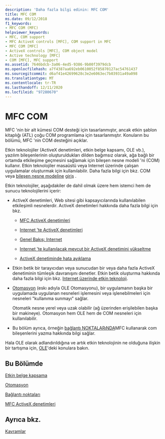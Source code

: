 ```yaml
---
description: 'Daha fazla bilgi edinin: MFC COM'
title: MFC COM
ms.date: 09/12/2018
f1_keywords:
- MFC COM (MFC)
helpviewer_keywords:
- MFC, COM support
- MFC ActiveX controls [MFC], COM support in MFC
- MFC COM [MFC]
- ActiveX controls [MFC], COM object model
- Active technology [MFC]
- COM [MFC], MFC support
ms.assetid: 7646bdcb-3a06-4ed5-9386-9b00f3979dcb
ms.openlocfilehash: a7f4387aa692eb0610052f85870127ac54761437
ms.sourcegitcommit: d6af41e42699628c3e2e6063ec7b03931a49a098
ms.translationtype: MT
ms.contentlocale: tr-TR
ms.lasthandoff: 12/11/2020
ms.locfileid: "97280670"
---
```

# <a name="mfc-com"></a>MFC COM

MFC 'nin bir alt kümesi COM desteği için tasarlanmıştır, ancak etkin şablon kitaplığı (ATL) çoğu COM programlama için tasarlanmıştır. Konuların bu bölümü, MFC 'nin COM desteğini açıklar.

Etkin teknolojiler (ActiveX denetimleri, etkin belge kapsamı, OLE vb.), yazılım bileşenlerinin oluşturuldukları dilden bağımsız olarak, ağa bağlı bir ortamda etkileşime geçmesini sağlamak için bileşen nesne modeli 'ni (COM) kullanır. Etkin teknolojiler masaüstü veya Internet üzerinde çalışan uygulamalar oluşturmak için kullanılabilir. Daha fazla bilgi için bkz. COM veya [bileşen nesne modeline](/windows/win32/com/the-component-object-model) [giriş](../atl/introduction-to-com.md) .

Etkin teknolojiler, aşağıdakiler de dahil olmak üzere hem istemci hem de sunucu teknolojilerini içerir:

- ActiveX denetimleri, Web sitesi gibi kapsayıcılarında kullanılabilen etkileşimli nesnelerdir. ActiveX denetimleri hakkında daha fazla bilgi için bkz.

  - [MFC ActiveX denetimleri](mfc-activex-controls.md)

  - [Internet 'te ActiveX denetimleri](activex-controls-on-the-internet.md)

  - [Genel Bakış: Internet](mfc-internet-programming-basics.md)

  - [Internet 'te kullanılacak mevcut bir ActiveX denetimini yükseltme](upgrading-an-existing-activex-control.md)

  - [ActiveX denetiminde hata ayıklama](/visualstudio/debugger/how-to-debug-an-activex-control)

- Etkin betik bir tarayıcıdan veya sunucudan bir veya daha fazla ActiveX denetiminin tümleşik davranışını denetler. Etkin betik oluşturma hakkında daha fazla bilgi için bkz. [Internet üzerinde etkin teknoloji](active-technology-on-the-internet.md).

- [Otomasyon](automation.md) (eskı adıyla OLE Otomasyonu), bir uygulamanın başka bir uygulamada uygulanan nesneleri işlemesini veya işlenebilmeleri için nesneleri "kullanıma sunmayı" sağlar.

   Otomatik nesne yerel veya uzak olabilir (ağ üzerinden erişilebilen başka bir makineye). Otomasyon hem OLE hem de COM nesneleri için kullanılabilir.

- Bu bölüm ayrıca, örneğin [bağlantı NOKTALARıNDA](connection-points.md)MFC kullanarak com bileşenlerini yazma hakkında bilgi sağlar.

Hala OLE olarak adlandırıldığına ve artık etkin teknolojinin ne olduğuna ilişkin bir tartışma için, [OLE](ole-in-mfc.md)'deki konulara bakın.

## <a name="in-this-section"></a>Bu Bölümde

[Etkin belge kapsama](active-document-containment.md)

[Otomasyon](automation.md)

[Bağlantı noktaları](connection-points.md)

[MFC ActiveX denetimleri](mfc-activex-controls.md)

## <a name="see-also"></a>Ayrıca bkz.

[Kavramlar](mfc-concepts.md)
